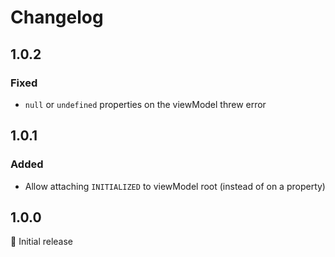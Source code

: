 # Changelog

## 1.0.2

### Fixed

- `null` or `undefined` properties on the viewModel threw error


## 1.0.1

### Added

- Allow attaching `INITIALIZED` to viewModel root (instead of on a property)


## 1.0.0

:tada: Initial release